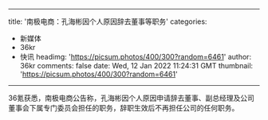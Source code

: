 
---
title: '南极电商：孔海彬因个人原因辞去董事等职务'
categories: 
 - 新媒体
 - 36kr
 - 快讯
headimg: 'https://picsum.photos/400/300?random=6461'
author: 36kr
comments: false
date: Wed, 12 Jan 2022 11:24:31 GMT
thumbnail: 'https://picsum.photos/400/300?random=6461'
---

<div>   
36氪获悉，南极电商公告称，孔海彬因个人原因申请辞去董事、副总经理及公司董事会下属专门委员会担任的职务，辞职生效后不再担任公司的任何职务。  
</div>
            